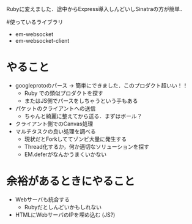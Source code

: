 Rubyに変えました．途中からExpress導入しんどいしSinatraの方が簡単．

#使っているライブラリ
* em-websocket
* em-websocket-client

# やること

* googleprotoのパース -> 簡単にできました．このプロダクト超いい！！
    * Ruby での類似プロダクトを探す
	* またはJS側でパースをしちゃうという手もある
* パケットのクライアントへの送信
    * ちゃんと綺麗に整えてから送る．まずはボール？
* クライアント側でのCanvas処理
* マルチタスクの良い処理を調べる
    * 現状だとForkしててゾンビ大量に発生する
	* Thread化するか，何か適切なソリューションを探す
	* EM.deferがなんかうまくいかない

# 余裕があるときにやること

* Webサーバも統合する
    * Rubyだとしんどいかもしれない
* HTMLにWebサーバのIPを埋め込む (JS?)
